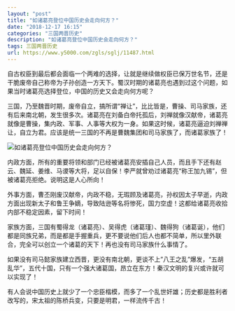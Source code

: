 ```yaml
---
layout: "post"
title: "如诸葛亮登位中国历史会走向何方？"
date: "2018-12-17 16:15"
categories: "三国两晋历史"
description: "如诸葛亮登位中国历史会走向何方？"
tags: 三国两晋历史
url: https://www.y5000.com/zgls/sglj/11487.html
---
```






自古权臣到最后都会面临一个两难的选择，让就是继续做权臣已保万世名节，还是干脆废帝自己称帝为子孙创造一方天下。蜀汉时期的诸葛亮也遇到过这个问题，如果当时诸葛亮选择登位，中国的历史又会走向何方呢？

三国，乃至魏晋时期，废帝自立，搞所谓“禅让”，比比皆是，曹操、司马家族，还有后来南北朝，发生很多次。诸葛亮在刘备白帝托孤后，刘禅就像汉献帝，诸葛亮就像是曹操，集内政、军事、人事等大权为一身。如果这时候，诸葛亮逼迫刘禅禅让，自立为君。应该是统一三国的不再是曹魏集团和司马家族了，而诸葛家族了！

![如诸葛亮登位中国历史会走向何方？](/uploads/allimg/170119/6-1F1191GR4M5.JPG)

内政方面，所有的重要将领和部门已经被诸葛亮安插自己人员，而且手下还有赵云、魏延、姜维、马谡等大将，足以自保！李严就曾劝过诸葛亮“称王加九锡”，但被诸葛亮拒绝。说明这是人心所向！

外事方面，曹丕刚废汉献帝，内政不稳，无瑕顾及诸葛亮，孙权因太子早逝，内政方面出现新太子和鲁王争嫡，导致陆逊等名将惨死，国力空虚！这都给诸葛亮收拾内部不稳定因素，留下时间！

家族方面，三国有蜀得龙（诸葛亮）、吴得虎（诸葛瑾）、魏得狗（诸葛诞），他们都是同族兄弟，而是都是手握重兵，更不要说他们后人也都不简单，所以里外联合，完全可以创立一个诸葛的天下！再也没有司马家族什么事情了。

如果没有司马懿家族建立西晋，更没有南北朝，更谈不上”八王之乱”爆发，“五胡乱华”，五代十国，只有一个强大诸葛国，昂立在东方！秦汉文明的复兴或许就可以实现了！

有人会说中国历史上就少了一个忠臣楷模，而多了一个乱世奸雄；历史都是胜利者改写的，宋太祖的陈桥兵变，只要是明君，一样流传千古！
